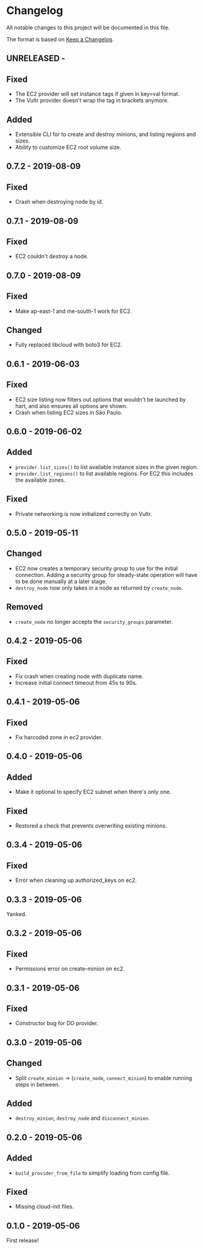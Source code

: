 # Changelog

All notable changes to this project will be documented in this file.

The format is based on [Keep a Changelog](http://keepachangelog.com/).


UNRELEASED -
------------------

## Fixed
- The EC2 provider will set instance tags if given in key=val format.
- The Vultr provider doesn't wrap the tag in brackets anymore.

## Added
- Extensible CLI for to create and destroy minions, and listing regions and sizes.
- Ability to customize EC2 root volume size.


0.7.2 - 2019-08-09
------------------

## Fixed
- Crash when destroying node by id.


0.7.1 - 2019-08-09
------------------

## Fixed
- EC2 couldn't destroy a node.


0.7.0 - 2019-08-09
------------------

## Fixed
- Make ap-east-1 and me-south-1 work for EC2.

## Changed
- Fully replaced libcloud with boto3 for EC2.


0.6.1 - 2019-06-03
------------------

## Fixed
- EC2 size listing now filters out options that wouldn't be launched by hart, and also ensures all options are shown.
- Crash when listing EC2 sizes in São Paulo.


0.6.0 - 2019-06-02
------------------

## Added
- `provider.list_sizes()` to list available instance sizes in the given region.
- `provider.list_regions()` to list available regions. For EC2 this includes the available zones.

## Fixed
- Private networking is now initialized correctly on Vultr.


0.5.0 - 2019-05-11
------------------

## Changed
- EC2 now creates a temporary security group to use for the initial connection. Adding a security
  group for steady-state operation will have to be done manually at a later stage.
- `destroy_node` now only takes in a node as returned by `create_node`.

## Removed
- `create_node` no longer accepts the `security_groups` parameter.


0.4.2 - 2019-05-06
------------------

## Fixed
- Fix crash when creating node with duplicate name.
- Increase initial connect timeout from 45s to 90s.


0.4.1 - 2019-05-06
------------------

## Fixed
- Fix harcoded zone in ec2 provider.


0.4.0 - 2019-05-06
------------------

## Added
- Make it optional to specify EC2 subnet when there's only one.

## Fixed
- Restored a check that prevents overwriting existing minions.


0.3.4 - 2019-05-06
------------------

## Fixed
- Error when cleaning up authorized_keys on ec2.


0.3.3 - 2019-05-06
------------------

Yanked.


0.3.2 - 2019-05-06
------------------

## Fixed
- Permissions error on create-minion on ec2.


0.3.1 - 2019-05-06
------------------

## Fixed
- Constructor bug for DO provider.


0.3.0 - 2019-05-06
------------------

## Changed
- Split `create_minion` -> (`create_node`, `connect_minion`) to enable running steps in between.

## Added
- `destroy_minion`, `destroy_node` and `disconnect_minion`.


0.2.0 - 2019-05-06
------------------

## Added
- `build_provider_from_file` to simplify loading from config file.

## Fixed
- Missing cloud-init files.


0.1.0 - 2019-05-06
------------------

First release!
